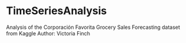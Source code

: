 # TimeSeriesAnalysis
Analysis of the Corporación Favorita Grocery Sales Forecasting dataset from Kaggle
Author: Victoria Finch
